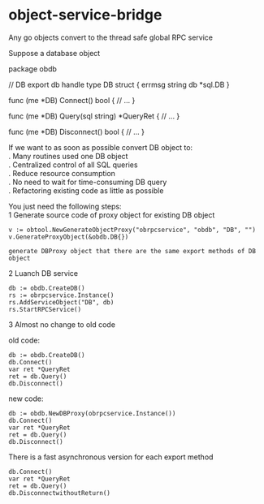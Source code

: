 # object-service-bridge
Any go objects convert to the thread safe global RPC service


Suppose a database object

package obdb

// DB export db handle
type DB struct {
	errmsg string
	db     *sql.DB
}

func (me *DB) Connect() bool {
	// ...
}

func (me *DB) Query(sql string) *QueryRet {
	// ...
}

func (me *DB) Disconnect() bool {
	// ...
}

If we want to as soon as possible convert DB object to:  
. Many routines used one DB object  
. Centralized control of all SQL queries  
. Reduce resource consumption  
. No need to wait for time-consuming DB query  
. Refactoring existing code as little as possible  

You just need the following steps:  
1 Generate source code of proxy object for existing DB object

	v := obtool.NewGenerateObjectProxy("obrpcservice", "obdb", "DB", "")
	v.GenerateProxyObject(&obdb.DB{})

	generate DBProxy object that there are the same export methods of DB object
	
2 Luanch DB service
	
	db := obdb.CreateDB()
	rs := obrpcservice.Instance()
	rs.AddServiceObject("DB", db)
	rs.StartRPCService()
	
3 Almost no change to old code

old code:  

	db := obdb.CreateDB()  
	db.Connect()  
	var ret *QueryRet  
	ret = db.Query()  
	db.Disconnect()  
	
new code:  

	db := obdb.NewDBProxy(obrpcservice.Instance())  
	db.Connect()  
	var ret *QueryRet  
	ret = db.Query()  
	db.Disconnect()	  	
	
There is a fast asynchronous version for each export method  

	db.Connect()  
	var ret *QueryRet  
	ret = db.Query()  
	db.DisconnectwithoutReturn()  
	
